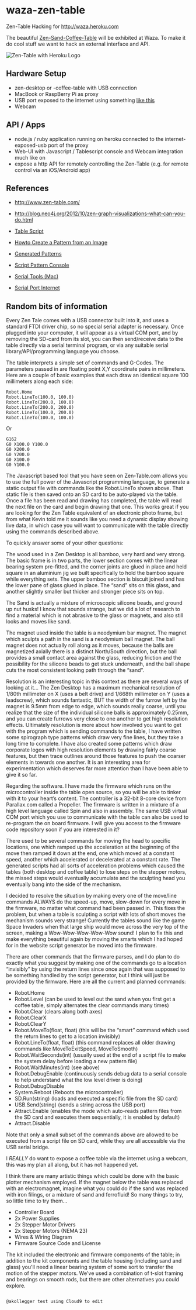waza-zen-table
==============

Zen-Table Hacking for http://waza.heroku.com

The beautiful [Zen-Sand-Coffee-Table](http://www.kickstarter.com/projects/fnbrit/zen-table) will be exhibited at Waza. To make it do cool stuff we want to hack an external interface and API.

![Zen-Table with Heroku Logo](http://4.bp.blogspot.com/-h_RcVxvvupo/UHl5rgmOBEI/AAAAAAAAAFU/ZxBRWVyEY6Q/s400/heroku_zentable.jpg)

## Hardware Setup

* zen-desktop or -coffee-table with USB connection 
* MacBook or RaspBerry Pi as proxy
* USB port exposed to the internet using something [like this]()
* Webcam

## API / Apps

* node.js / ruby application running on heroku connected to the internet-exposed-usb port of the proxy
* Web-UI with Javascript / Tablescript console and Webcam integration much like on 
* expose a http API for remotely controlling the Zen-Table (e.g. for remote control via an iOS/Android app)


## References

* http://www.zen-table.com/
* http://blog.neo4j.org/2012/10/zen-graph-visualizations-what-can-you-do.html
* [Table Script](http://www.zen-table.com/articles/how-to/reference-table-script)
* [Howto Create a Pattern from an Image](http://www.zen-table.com/articles/how-to/uploading-an-image)
* [Generated Patterns](http://www.zen-table.com/tools/add-pattern-script?p=agtzfnplbi10YWJsZXIOCxIHUGF0dGVybhifTgw)
* [Script Pattern Console](http://www.zen-table.com/tools/add-pattern-script)


* [Serial Tools (Mac)](http://www.w7ay.net/site/Applications/Serial%20Tools/index.html)
* [Serial Port Internet](http://playwithmyled.com/internet-to-serial-proxy/)

## Random bits of information

Every Zen Tale comes with a USB connector built into it, and uses a standard FTDI driver chip, so no special serial adapter is necessary.  Once plugged into your computer, it will appear as a virtual COM port, and by removing the SD-card from its slot, you can then send/receive data to the table directly via a serial terminal program, or via any suitable serial library/API/programming language you choose.
 
The table interprets a simple set of commands and G-Codes.  The parameters passed in are floating point X,Y coordinate pairs in millimeters.  Here are a couple of basic examples that each draw an identical square 100 millimeters along each side:
 
````
Robot.Home
Robot.LineTo(100.0, 100.0)
Robot.LineTo(200.0, 100.0)
Robot.LineTo(200.0, 200.0)
Robot.LineTo(100.0, 200.0)
Robot.LineTo(100.0, 100.0)
````
 
Or
 
````
G162
G0 X100.0 Y100.0
G0 X200.0
G0 Y200.0
G0 X100.0
G0 Y100.0
````

The Javascript based tool that you have seen on Zen-Table.com allows you to use the full power of the Javascript programming language, to generate a static output file with commands like the Robot.LineTo shown above.  That static file is then saved onto an SD card to be auto-played via the table.  Once a file has been read and drawing has completed, the table will read the next file on the card and begin drawing that one.  This works great if you are looking for the Zen Table equivalent of an electronic photo frame, but from what Kevin told me it sounds like you need a dynamic display showing live data, in which case you will want to communicate with the table directly using the commands described above.
 
To quickly answer some of your other questions:
 
The wood used in a Zen Desktop is all bamboo, very hard and very strong.  The basic frame is in two parts, the lower section comes with the linear bearing system pre-fitted, and the corner joints are glued in place and held square in an aluminium jig we built specifically to hold the bamboo square while everything sets.  The upper bamboo section is biscuit joined and has the lower pane of glass glued in place.  The “sand” sits on this glass, and another slightly smaller but thicker and stronger piece sits on top.

The Sand is actually a mixture of microscopic silicone beads, and ground up nut husks!  I know that sounds strange, but we did a lot of research to find a material which is not abrasive to the glass or magnets, and also still looks and moves like sand.

The magnet used inside the table is a neodymium bar magnet.  The magnet which sculpts a path in the sand is a neodymium ball magnet.  The ball magnet does not actually roll along as it moves, because the balls are magnetized axially there is a distinct North/South direction, but the ball provides a small contact area against the glass, reducing friction and the possibility for the silicone beads to get stuck underneath, and the ball shape cuts the most consistent looking path through the “sand”.

Resolution is an interesting topic in this context as there are several ways of looking at it…  The Zen Desktop has a maximum mechanical resolution of 1/80th millimeter on X (uses a belt drive) and 1/668th millimeter on Y (uses a leadscrew), which sounds fantastic, BUT the width of the furrow left by the magnet is 9.5mm from edge to edge, which sounds really coarse, until you realize that the size of the individual silicone balls is approximately 0.25mm, and you can create furrows very close to one another to get high resolution effects.  Ultimately resolution is more about how involved you want to get with the program which is sending commands to the table, I have written some spirograph type patterns which draw very fine lines, but they take a long time to complete.  I have also created some patterns which draw corporate logos with high resolution elements by drawing fairly coarse features, but then trace outlines around those features to push the coarser elements in towards one another.  It is an interesting area for experimentation which deserves far more attention than I have been able to give it so far.
 
Regarding the software.  I have made the firmware which runs on the microcontroller inside the table open source, so you will be able to tinker with it to your heart’s content.  The controller is a 32-bit 8-core device from Parallax.com called a Propeller.  The firmware is written in a mixture of a high level language called Spin and also in assembly.  The same USB virtual COM port which you use to communicate with the table can also be used to re-program the on board firmware.  I will give you access to the firmware code repository soon if you are interested in it?

There used to be several commands for moving the head to specific locations, one which ramped up the acceleration at the beginning of the move then ramped it down at the end, one which moved at a constant speed, another which accelerated or decelerated at a constant rate.  The generated scripts had all sorts of acceleration problems which caused the tables (both desktop and coffee table) to lose steps on the stepper motors, the missed steps would eventually accumulate and the sculpting head you eventually bang into the side of the mechanism.
 
I decided to resolve the situation by making every one of the move/line commands ALWAYS do the speed-up, move, slow-down for every move in the firmware, no matter what command had been passed in.  This fixes the problem, but when a table is sculpting a script with lots of short moves the mechanism sounds very strange!  Currently the tables sound like the game Space Invaders when that large ship would move across the very top of the screen, making a Wow-Wow-Wow-Wow-Wow sound!  I plan to fix this and make everything beautiful again by moving the smarts which I had hoped for in the website script generator be moved into the firmware.
 
There are other commands that the firmware parses, and I do plan to do exactly what you suggest by making one of the commands go to a location “invisibly” by using the return lines since once again that was supposed to be something handled by the script generator, but I think will just be provided by the firmware.  Here are all the current and planned commands:
 
* Robot.Home
* Robot.Level   (can be used to level out the sand when you first get a coffee table, simply alternates the clear commands many times)
* Robot.Clear   (clears along both axes)
* Robot.ClearX
* Robot.ClearY
* Robot.MoveTo(float, float)    (this will be the “smart” command which used the return lines to get to a location invisibly)
* Robot.LineTo(float, float)    (this command replaces all older drawing commands like MoveToExitSpeed, MoveToSmooth)
* Robot.WaitSeconds(int)    (usually used at the end of a script file to make the system delay before loading a new pattern file)
* Robot.WaitMinutes(int)    (see above)
* Robot.DebugEnable   (continuously sends debug data to a serial console to help understand what the low level driver is doing)
* Robot.DebugDisable
* System.Reboot    (Reboots the microcontroller)
* SD.Run(string)    (loads and executed a specific file from the SD card)
* USB.Send(string)    (sends a string across the USB port)
* Attract.Enable    (enables the mode which auto-reads pattern files from the SD card and executes them sequentially, it is enabled by default)
* Attract.Disable
 
Note that only a small subset of the commands above are allowed to be executed from a script file on SD card, while they are all accessible via the USB serial bridge.
 
I *REALLY* do want to expose a coffee table via the internet using a webcam, this was my plan all along, but it has not happened yet.
 
I think there are many artistic things which could be done with the basic plotter mechanism employed.  If the magnet below the table was replaced with an electromagnet, imagine what you could do if the sand was replaced with iron filings, or a mixture of sand and ferrofluid!  So many things to try, so little time to try them…

* Controller Board
* 2x Power Supplies
* 2x Stepper Motor Drivers
* 2x Stepper Motors (NEMA 23)
* Wires & Wiring Diagram
* Firmware Source Code and License

The kit included the electronic and firmware components of the table; in addition to the kit components and the table housing (including sand and glass) you'll need a linear bearing system of some sort to transfer the motion of the stepper motors.  We've used a combination of t-slot framing and bearings on smooth rods, but there are other alternatives you could explore.

~~~

@akollegger test using Cloud9 to edit
